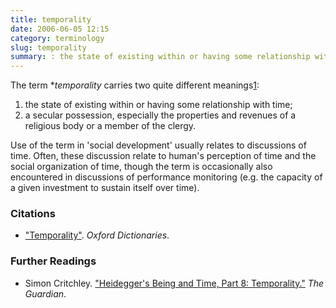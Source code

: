 ```yaml
---
title: temporality
date: 2006-06-05 12:15
category: terminology
slug: temporality
summary: : the state of existing within or having some relationship with time
---
```


<!---
tags:
summary:
--->

<!---
layout: post
title:  temporality
date:   2006-06-05 12:15:09
categories: terminology, methods, data sources, data
permalink: /temporality/
published: true
--->
The term **temporality* carries two quite different meanings[1](http://www.oxforddictionaries.com/us/definition/american_english/temporality):

   1. the state of existing within or having some relationship with time;
   2. a secular possession, especially the properties and revenues of a religious body or a member of the clergy.

Use of the term in 'social development' usually relates to discussions of time. Often, these discussion relate to human's perception of time and the social organization of time, though the term is occasionally also encountered in discussions of performance monitoring (e.g. the capacity of a given investment to sustain itself over time).

<!--

What sorts of time-frames should be used when measuring social development?

Social indicators data—when available—are commonly reported as one-year aggregates.   While such data may be applied to determining general, long-term trends, they can obscure equally significant short-term variable fluctuations.  For instance, while it might be possible that an agricultural technology investment project in a particular township is helping to generate increasingly more grain outputs year-over-year, it may also be the case that this increase in grain production is only helping local farmers to eat more for 3 months per year—for the remainder of the time, farmers starve equally as in years past.  In this case, do our social indicators accurately describe positive and sustained social development, or do they mask the reality that little in changing for how the local community experiences hunger?

-->

### Citations

* ["Temporality"](http://www.oxforddictionaries.com/us/definition/american_english/temporality). *Oxford Dictionaries*.

### Further Readings

* Simon Critchley. ["Heidegger's Being and Time, Part 8: Temporality."](http://www.theguardian.com/commentisfree/belief/2009/jul/27/heidegger-being-time-philosophy) *The Guardian*.
